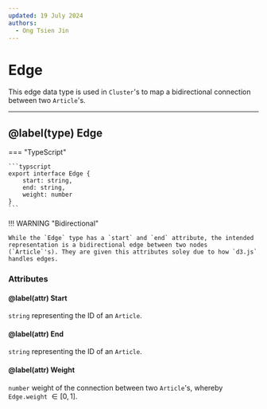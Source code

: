 ```yaml
---
updated: 19 July 2024
authors:
  - Ong Tsien Jin
---
```


# Edge

This edge data type is used in `Cluster`'s to map a bidirectional connection between two `Article`'s.

---

## @label(type) Edge

=== "TypeScript"

    ```typscript
    export interface Edge {
        start: string,
        end: string,
        weight: number
    }
    ```

!!! WARNING "Bidirectional"

    While the `Edge` type has a `start` and `end` attribute, the intended representation is a bidirectional edge between two nodes (`Article`'s). They are given this attributes soley due to how `d3.js` handles edges.

### Attributes

#### @label(attr) Start

`string` representing the ID of an `Article`.

#### @label(attr) End

`string` representing the ID of an `Article`.

#### @label(attr) Weight

`number` weight of the connection between two `Article`'s, whereby `Edge.weight` $\in[0,1]$.
